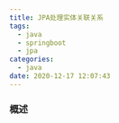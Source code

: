 ```yaml
---
title: JPA处理实体关联关系
tags:
  - java 
  - springboot
  - jpa
categories:
  - java
date: 2020-12-17 12:07:43
---
```


### 概述



